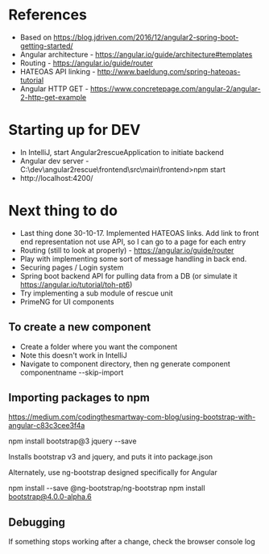 # References

* Based on https://blog.jdriven.com/2016/12/angular2-spring-boot-getting-started/
* Angular architecture - https://angular.io/guide/architecture#templates
* Routing - https://angular.io/guide/router
* HATEOAS API linking - http://www.baeldung.com/spring-hateoas-tutorial
* Angular HTTP GET - https://www.concretepage.com/angular-2/angular-2-http-get-example

# Starting up for DEV

* In IntelliJ, start Angular2rescueApplication to initiate backend
* Angular dev server - C:\dev\angular2rescue\frontend\src\main\frontend>npm start
* http://localhost:4200/

# Next thing to do

* Last thing done 30-10-17. Implemented HATEOAS links. Add link to front end representation not use API, so I can go to a page for each entry
* Routing (still to look at properly) - https://angular.io/guide/router
* Play with implementing some sort of message handling in back end.
* Securing pages / Login system
* Spring boot backend API for pulling data from a DB (or simulate it https://angular.io/tutorial/toh-pt6)
* Try implementing a sub module of rescue unit
* PrimeNG for UI components

## To create a new component

* Create a folder where you want the component
* Note this doesn't work in IntelliJ
* Navigate to component directory, then ng generate component componentname --skip-import

## Importing packages to npm

https://medium.com/codingthesmartway-com-blog/using-bootstrap-with-angular-c83c3cee3f4a

npm install bootstrap@3 jquery --save

Installs bootstrap v3 and jquery, and puts it into package.json

Alternately, use ng-bootstrap designed specifically for Angular

npm install --save @ng-bootstrap/ng-bootstrap
npm install bootstrap@4.0.0-alpha.6

## Debugging

If something stops working after a change, check the browser console log
